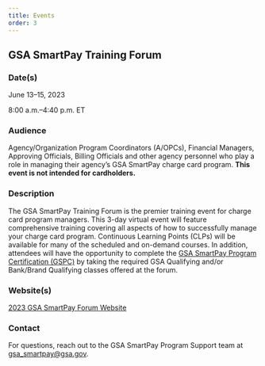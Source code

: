 ```yaml
---
title: Events
order: 3
---
```


## GSA SmartPay Training Forum
### Date(s) 
June 13–15, 2023

8:00 a.m.–4:40 p.m. ET

### Audience 
Agency/Organization Program Coordinators (A/OPCs), Financial Managers, Approving Officials, Billing Officials and other agency personnel who play a role in managing their agency’s GSA SmartPay charge card program. **This event is not intended for cardholders.**

### Description
The GSA SmartPay Training Forum is the premier training event for charge card program managers. This 3-day virtual event will feature comprehensive training covering all aspects of how to successfully manage your charge card program. Continuous Learning Points (CLPs) will be available for many of the scheduled and on-demand courses. In addition, attendees will have the opportunity to complete the [GSA SmartPay Program Certification (GSPC)](/files/smartbulletins/smart-bulletin-022.pdf) by taking the required GSA Qualifying and/or Bank/Brand Qualifying classes offered at the forum.

### Website(s)
[2023 GSA SmartPay Forum Website](https://gsasmartpayforum.org/)

### Contact 
For questions, reach out to the GSA SmartPay Program Support team at [gsa_smartpay@gsa.gov](mailto:gsa_smartpay@gsa.gov).
